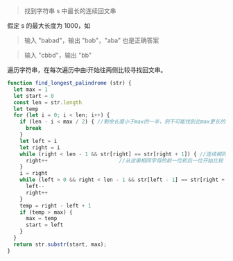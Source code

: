 >找到字符串 s 中最长的连续回文串

假定 s 的最大长度为 1000，如

>输入 "babad"，输出 "bab"，"aba" 也是正确答案

>输入 "cbbd"，输出 "bb"

遍历字符串，在每次遍历中由i开始往两侧比较寻找回文串。
```js
function find_longest_palindrome (str) {
  let max = 1
  let start = 0
  const len = str.length
  let temp
  for (let i = 0; i < len; i++) {
    if (len - i < max / 2) { //剩余长度小于max的一半，则不可能找到比max更长的回文串
      break
    }
    let left = i
    let right = i
    while (right < len - 1 && str[right] == str[right + 1]) { //连续相同字母必定是回文串的一部分，直接跳过
      right++			            //从这串相同字母的前一位和后一位开始比较
    }
    i = right
    while (left > 0 && right < len - 1 && str[left - 1] == str[right + 1]) {  //从i中间往两侧比较
      left--
      right++
    }
    temp = right - left + 1
    if (temp > max) {
      max = temp
      start = left
    }
  }
  return str.substr(start, max);
}
```